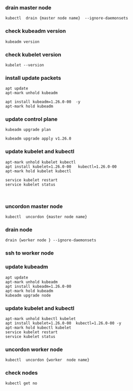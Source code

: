 ### drain master node 
```` 
kubectl  drain {master node name}  --ignore-daemonsets

````

### check kubeadm version 

```` 
kubeadm version

````

### check kubelet version 
```` 
kubelet --version

````

###  install   update packets 

```` 
apt update
apt-mark unhold kubeadm  

apt install kubeadm=1.26.0-00  -y 
apt-mark hold kubeadm 

````

### update control plane 
```` 
kubeadm upgrade plan

kubeadm upgrade apply v1.26.0
````

### update kubelet and kubectl 
```` 
apt-mark unhold kubelet kubectl
apt install kubelet=1.26.0-00   kubectl=1.26.0-00 
apt-mark hold kubelet kubectl

service kubelet restart
service kubelet status

 
````

### uncordon master node
```` 
kubectl  uncordon {master node name}
````


### drain node
```` 
drain {worker node } --ignore-daemonsets
````

### ssh to worker node 
### update kubeadm 
````` 
apt update
apt-mark unhold kubeadm 
apt install kubeadm=1.26.0-00 
apt-mark hold kubeadm
kubeadm upgrade node
`````

### update kubelet and kubectl 
```` 
apt-mark unhold kubectl kubelet
apt install kubelet=1.26.0-00  kubectl=1.26.0-00 -y 
apt-mark hold kubectl kubelet
service kubelet restart
service kubelet status 

````
### uncordon worker node 
```` 
kubectl  uncordon {worker  node name}
````

### check nodes 

```` 
kubectl get no 
````